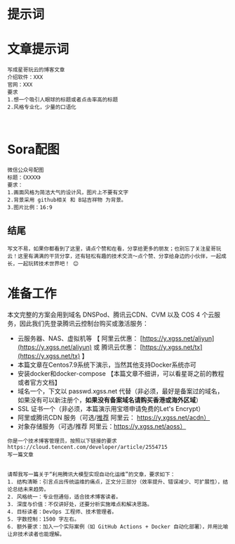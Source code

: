 # 提示词

# 文章提示词

```
写成星哥玩云的博客文章
介绍软件：XXX
官网：XXX
要求
1.想一个吸引人眼球的标题或者点击率高的标题
2.风格专业化，少量的口语化



```



# Sora配图

```
微信公众号配图
标题：《XXXX》
要求：
1.画面风格为简洁大气的设计风，图片上不要有文字
2.背景采用 github相关 和 B站吉祥物 为背景。
3.图片比例：16:9
```



## 结尾

```
写文不易，如果你都看到了这里，请点个赞和在看，分享给更多的朋友；也别忘了关注星哥玩云！这里有满满的干货分享，还有轻松有趣的技术交流～点个赞、分享给身边的小伙伴，一起成长，一起玩转技术世界吧！ 😊
```





# 准备工作

本文完整的方案会用到域名 DNSPod、腾讯云CDN、CVM 以及 COS 4 个云服务，因此我们先登录腾讯云控制台购买或激活服务：

- 云服务器、NAS、虚拟机等  【 阿里云优惠： [https://y.xgss.net/aliyun](https://y.xgss.net/aliyun) 或 腾讯云优惠： [https://y.xgss.net/tx](https://y.xgss.net/tx) 】
- 本篇文章在Centos7.9系统下演示，当然其他支持Docker系统亦可
- 安装docker和docker-compose 【本篇文章不细讲，可以看星哥之前的教程或者官方文档】
- 域名一个，下文以 passwd.xgss.net 代替（非必须，最好是备案过的域名，如果没有可以新注册个，**如果没有备案域名请购买香港或海外区域**）
- SSL 证书一个（非必须，本篇演示用宝塔申请免费的Let's Encrypt）
- 阿里或腾讯CDN 服务（可选/[推荐](https://y.xgss.net/acdn)  阿里云： https://y.xgss.net/acdn）
- 对象存储服务（可选/推荐 阿里云：https://y.xgss.net/aoss）





```
你是一个技术博客管理员，按照以下链接的要求
https://cloud.tencent.com/developer/article/2554715
写一篇文章


请帮我写一篇关于“利用腾讯大模型实现自动化运维”的文章，要求如下：
1. 结构清晰：引言点出传统运维的痛点，正文分三部分（效率提升、错误减少、可扩展性），结论总结未来趋势。
2. 风格统一：专业但通俗，适合技术博客读者。
3. 深度与价值：不仅讲好处，还要分析实施难点和解决思路。
4. 目标读者：DevOps 工程师、技术管理者。
5. 字数控制：1500 字左右。
6. 额外要求：加入一个实际案例（如 GitHub Actions + Docker 自动化部署），并用比喻让非技术读者也能理解。


```







